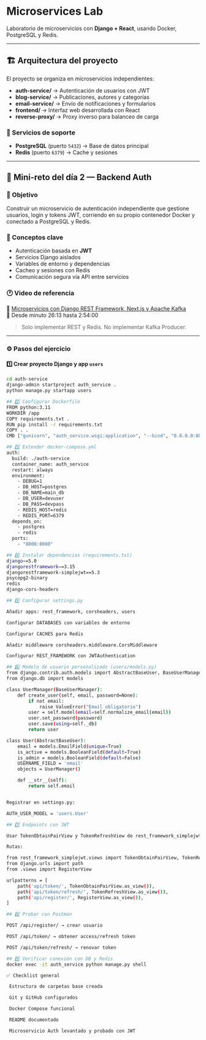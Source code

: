 # Microservices Lab
Laboratorio de microservicios con **Django + React**, usando Docker, PostgreSQL y Redis.

---

## 🏗 Arquitectura del proyecto

El proyecto se organiza en microservicios independientes:

- **auth-service/** → Autenticación de usuarios con JWT  
- **blog-service/** → Publicaciones, autores y categorías  
- **email-service/** → Envío de notificaciones y formularios  
- **frontend/** → Interfaz web desarrollada con React  
- **reverse-proxy/** → Proxy inverso para balanceo de carga  

### 🧩 Servicios de soporte
- **PostgreSQL** (puerto `5432`) → Base de datos principal  
- **Redis** (puerto `6379`) → Cache y sesiones  

---

## 🧪 Mini-reto del día 2 — Backend Auth

### 🎯 Objetivo
Construir un microservicio de autenticación independiente que gestione usuarios, login y tokens JWT, corriendo en su propio contenedor Docker y conectado a PostgreSQL y Redis.

### 🧩 Conceptos clave
- Autenticación basada en **JWT**  
- Servicios Django aislados  
- Variables de entorno y dependencias  
- Cacheo y sesiones con Redis  
- Comunicación segura vía API entre servicios  

### 🕐 Video de referencia
🎥 [Microservicios con Django REST Framework, Next.js y Apache Kafka](https://www.youtube.com/watch?v=wj766sxHZrM)  
📍 Desde minuto 26:13 hasta 2:54:00  
> Solo implementar REST y Redis. No implementar Kafka Producer.

---

### ⚙️ Pasos del ejercicio

#### 1️⃣ Crear proyecto Django y app `users`
```bash
cd auth-service
django-admin startproject auth_service .
python manage.py startapp users

## 2️⃣ Configurar Dockerfile
FROM python:3.11
WORKDIR /app
COPY requirements.txt .
RUN pip install -r requirements.txt
COPY . .
CMD ["gunicorn", "auth_service.wsgi:application", "--bind", "0.0.0.0:8000"]

## 3️⃣ Extender docker-compose.yml
auth:
  build: ./auth-service
  container_name: auth_service
  restart: always
  environment:
    - DEBUG=1
    - DB_HOST=postgres
    - DB_NAME=main_db
    - DB_USER=devuser
    - DB_PASS=devpass
    - REDIS_HOST=redis
    - REDIS_PORT=6379
  depends_on:
    - postgres
    - redis
  ports:
    - "8000:8000"

## 4️⃣ Instalar dependencias (requirements.txt)
django==5.0
djangorestframework==3.15
djangorestframework-simplejwt==5.3
psycopg2-binary
redis
django-cors-headers

## 5️⃣ Configurar settings.py

Añadir apps: rest_framework, corsheaders, users

Configurar DATABASES con variables de entorno

Configurar CACHES para Redis

Añadir middleware corsheaders.middleware.CorsMiddleware

Configurar REST_FRAMEWORK con JWTAuthentication

## 6️⃣ Modelo de usuario personalizado (users/models.py)
from django.contrib.auth.models import AbstractBaseUser, BaseUserManager
from django.db import models

class UserManager(BaseUserManager):
    def create_user(self, email, password=None):
        if not email:
            raise ValueError("Email obligatorio")
        user = self.model(email=self.normalize_email(email))
        user.set_password(password)
        user.save(using=self._db)
        return user

class User(AbstractBaseUser):
    email = models.EmailField(unique=True)
    is_active = models.BooleanField(default=True)
    is_admin = models.BooleanField(default=False)
    USERNAME_FIELD = 'email'
    objects = UserManager()

    def __str__(self):
        return self.email


Registrar en settings.py:

AUTH_USER_MODEL = 'users.User'

## 7️⃣ Endpoints con JWT

Usar TokenObtainPairView y TokenRefreshView de rest_framework_simplejwt

Rutas:

from rest_framework_simplejwt.views import TokenObtainPairView, TokenRefreshView
from django.urls import path
from .views import RegisterView

urlpatterns = [
    path('api/token/', TokenObtainPairView.as_view()),
    path('api/token/refresh/', TokenRefreshView.as_view()),
    path('api/register/', RegisterView.as_view()),
]

## 8️⃣ Probar con Postman

POST /api/register/ → crear usuario

POST /api/token/ → obtener access/refresh token

POST /api/token/refresh/ → renovar token

## 9️⃣ Verificar conexión con DB y Redis
docker exec -it auth_service python manage.py shell

✅ Checklist general

 Estructura de carpetas base creada

 Git y GitHub configurados

 Docker Compose funcional

 README documentado

 Microservicio Auth levantado y probado con JWT
